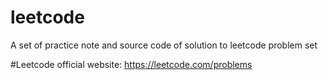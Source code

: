 # leetcode
A set of practice note and source code of solution to leetcode problem set

#Leetcode official website:
https://leetcode.com/problems
